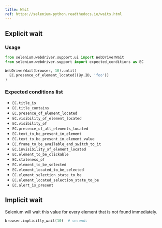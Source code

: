 ```yaml
---
title: Wait
ref: https://selenium-python.readthedocs.io/waits.html
---
```


## Explicit wait

### Usage

```python
from selenium.webdriver.support.ui import WebDriverWait
from selenium.webdriver.support import expected_conditions as EC

WebDriverWait(browser, 10).until(
  EC.presence_of_element_located((By.ID, 'foo'))
)
```

### Expected conditions list

- `EC.title_is`
- `EC.title_contains`
- `EC.presence_of_element_located`
- `EC.visibility_of_element_located`
- `EC.visibility_of`
- `EC.presence_of_all_elements_located`
- `EC.text_to_be_present_in_element`
- `EC.text_to_be_present_in_element_value`
- `EC.frame_to_be_available_and_switch_to_it`
- `EC.invisibility_of_element_located`
- `EC.element_to_be_clickable`
- `EC.staleness_of`
- `EC.element_to_be_selected`
- `EC.element_located_to_be_selected`
- `EC.element_selection_state_to_be`
- `EC.element_located_selection_state_to_be`
- `EC.alert_is_present`

## Implicit wait

Selenium will wait this value for every element that is not found immediately.

```python
browser.implicitly_wait(10)  # seconds
```
